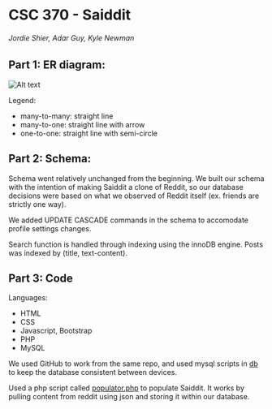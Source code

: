# CSC 370 - Saiddit
###### Jordie Shier, Adar Guy, Kyle Newman


## Part 1: ER diagram:

![Alt text](presentation/csc370_p1.png)

Legend:
  - many-to-many: straight line
  - many-to-one: straight line with arrow
  - one-to-one: straight line with semi-circle

## Part 2: Schema:

Schema went relatively unchanged from the beginning. We built our schema with the intention of making Saiddit a clone of Reddit, so our database decisions were based on what we observed of Reddit itself (ex. friends are strictly one way).

We added UPDATE CASCADE commands in the schema to accomodate profile settings changes.

Search function is handled through indexing using the innoDB engine. Posts was indexed by (title, text-content).

## Part 3: Code

Languages:
  - HTML
  - CSS
  - Javascript, Bootstrap
  - PHP
  - MySQL

We used GitHub to work from the same repo, and used mysql scripts in [db](db) to keep the database consistent between devices.

Used a php script called [populator.php](db/populator.php) to populate Saiddit. It works by pulling content from reddit using json and storing it within our database.

